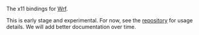 The x11 bindings for [Wrf](https://github.com/janpaul123/wrflib).

This is early stage and experimental. For now, see the [repository](https://github.com/janpaul123/wrflib) for usage details. We will add better documentation over time.
